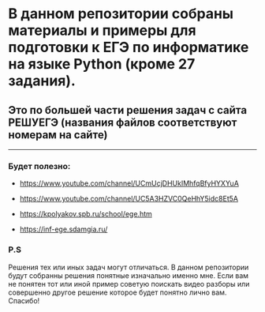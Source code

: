 # **В данном репозитории собраны материалы и примеры для подготовки к ЕГЭ по информатике на языке Python (кроме 27 задания).**

## **Это по большей части решения задач с сайта РЕШУЕГЭ (названия файлов соответствуют номерам на сайте)**
____

### **Будет полезно:**
 + https://www.youtube.com/channel/UCmUcjDHUkIMhfqBfyHYXYuA
  
 + https://www.youtube.com/channel/UC5A3HZVC0QeHhY5idc8Et5A

 + https://kpolyakov.spb.ru/school/ege.htm

 + https://inf-ege.sdamgia.ru/

### **P.S**

Решения тех или иных задач могут отличаться. В данном репозитории будут собранны решения понятные изначально именно мне. Если вам не понятен тот или иной пример советую поискать видео разборы или совершенно другое решение которое будет понятно лично вам. Спасибо!
